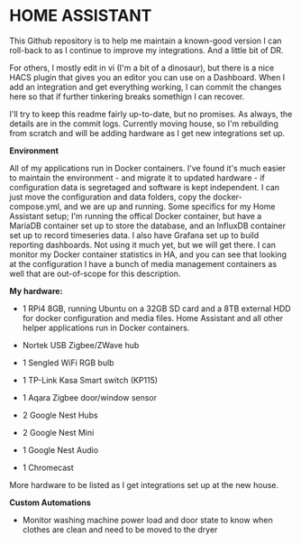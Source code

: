 # HOME ASSISTANT #

This Github repository is to help me maintain a known-good version I can roll-back to as I continue to improve my integrations. And a little bit of DR.

For others, I mostly edit in vi (I'm a bit of a dinosaur), but there is a nice HACS plugin that gives you an editor you can use on a Dashboard. When I add an integration and get everything working, I can commit the changes here so that if further tinkering breaks somethign I can recover.

I'll try to keep this readme fairly up-to-date, but no promises. As always, the details are in the commit logs. Currently moving house, so I'm rebuilding from scratch and will be adding hardware as I get new integrations set up.

**Environment**

All of my applications run in Docker containers. I've found it's much easier to maintain the environment - and migrate it to updated hardware - if configuration data is segretaged and software is kept independent. I can just move the configuration and data folders, copy the docker-compose.yml, and we are up and running. Some specifics for my Home Assistant setup; I'm running the offical Docker container, but have a MariaDB container set up to store the database, and an InfluxDB container set up to record timeseries data. I also have Grafana set up to build reporting dashboards. Not using it much yet, but we will get there. I can monitor my Docker container statistics in HA, and you can see that looking at the configuration I have a bunch of media management containers as well that are out-of-scope for this description.

**My hardware:**
- 1 RPi4 8GB, running Ubuntu on a 32GB SD card and a 8TB external HDD for docker configuration and media files. Home Assistant and all other helper applications run in Docker containers.

- Nortek USB Zigbee/ZWave hub

- 1 Sengled WiFi RGB bulb

- 1 TP-Link Kasa Smart switch (KP115)

- 1 Aqara Zigbee door/window sensor

- 2 Google Nest Hubs

- 2 Google Nest Mini

- 1 Google Nest Audio

- 1 Chromecast

More hardware to be listed as I get integrations set up at the new house.

**Custom Automations**

- Monitor washing machine power load and door state to know when clothes are clean and need to be moved to the dryer

